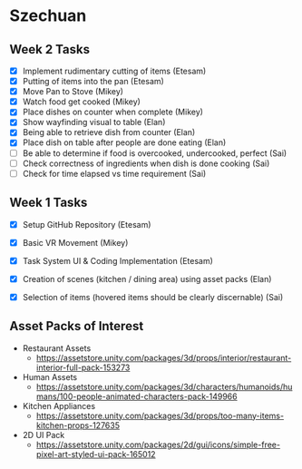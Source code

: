 # Szechuan

## Week 2 Tasks
- [x] Implement rudimentary cutting of items (Etesam)
- [x] Putting of items into the pan (Etesam)
- [x] Move Pan to Stove (Mikey)
- [x] Watch food get cooked (Mikey)
- [x] Place dishes on counter when complete (Mikey)
- [x] Show wayfinding visual to table (Elan)
- [x] Being able to retrieve dish from counter (Elan)
- [x] Place dish on table after people are done eating (Elan)
- [ ] Be able to determine if food is overcooked, undercooked, perfect (Sai)
- [ ] Check correctness of ingredients when dish is done cooking (Sai)
- [ ] Check for time elapsed vs time requirement (Sai)

## Week 1 Tasks
- [x] Setup GitHub Repository (Etesam)
- [x] Basic VR Movement (Mikey)
- [x] Task System UI & Coding Implementation (Etesam)
- [x] Creation of scenes (kitchen / dining area) using asset packs (Elan)
- [x] Selection of items (hovered items should be clearly discernable) (Sai)


## Asset Packs of Interest
- Restaurant Assets
  - https://assetstore.unity.com/packages/3d/props/interior/restaurant-interior-full-pack-153273
- Human Assets
  - https://assetstore.unity.com/packages/3d/characters/humanoids/humans/100-people-animated-characters-pack-149966
- Kitchen Appliances
  - https://assetstore.unity.com/packages/3d/props/too-many-items-kitchen-props-127635
- 2D UI Pack
  - https://assetstore.unity.com/packages/2d/gui/icons/simple-free-pixel-art-styled-ui-pack-165012
